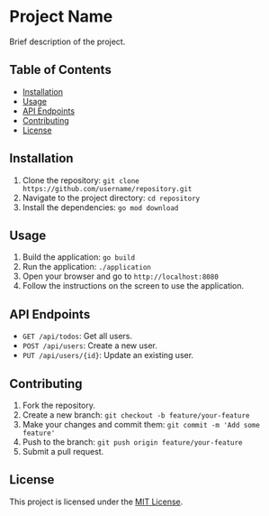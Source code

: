 # Project Name

Brief description of the project.

## Table of Contents

- [Installation](#installation)
- [Usage](#usage)
- [API Endpoints](#api-endpoints)
- [Contributing](#contributing)
- [License](#license)

## Installation

1. Clone the repository: `git clone https://github.com/username/repository.git`
2. Navigate to the project directory: `cd repository`
3. Install the dependencies: `go mod download`

## Usage

1. Build the application: `go build`
2. Run the application: `./application`
3. Open your browser and go to `http://localhost:8080`
4. Follow the instructions on the screen to use the application.

## API Endpoints

- `GET /api/todos`: Get all users.
- `POST /api/users`: Create a new user.
- `PUT /api/users/{id}`: Update an existing user.

## Contributing

1. Fork the repository.
2. Create a new branch: `git checkout -b feature/your-feature`
3. Make your changes and commit them: `git commit -m 'Add some feature'`
4. Push to the branch: `git push origin feature/your-feature`
5. Submit a pull request.

## License

This project is licensed under the [MIT License](LICENSE).
